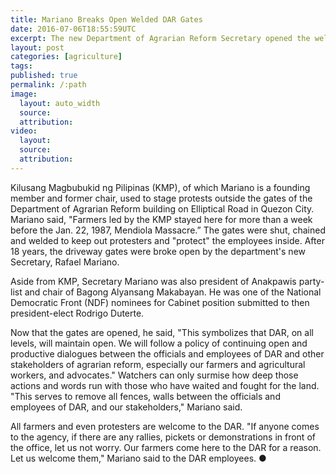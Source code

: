 ```yaml
---
title: Mariano Breaks Open Welded DAR Gates
date: 2016-07-06T18:55:59UTC
excerpt: The new Department of Agrarian Reform Secretary opened the welded and chained gates of the DAR building which has been closed for 18 years to communicate the intent of the new administration and welcome farmers and protesters.
layout: post
categories: [agriculture]
tags: 
published: true
permalink: /:path
image:
  layout: auto_width
  source: 
  attribution: 
video:
  layout:
  source: 
  attribution: 
---
```


Kilusang Magbubukid ng Pilipinas (KMP), of which Mariano is a founding member and former chair, used to stage protests outside the gates of the Department of Agrarian Reform building on Elliptical Road in Quezon City.
Mariano said, "Farmers led by the KMP stayed here for more than a week before the Jan. 22, 1987, Mendiola Massacre.”
The gates were shut, chained and welded to keep out protesters and "protect" the employees inside.
After 18 years, the driveway gates were broke open by the department's new Secretary, Rafael Mariano.

Aside from KMP, Secretary Mariano was also president of Anakpawis party-list and chair of Bagong Alyansang Makabayan.
He was one of the National Democratic Front (NDF) nominees for Cabinet position submitted to then president-elect Rodrigo Duterte.

Now that the gates are opened, he said, "This symbolizes that DAR, on all levels, will maintain open. We will follow a policy of continuing open and productive dialogues between the officials and employees of DAR and other stakeholders of agrarian reform, especially our farmers and agricultural workers, and advocates."
Watchers can only surmise how deep those actions and words run with those who have waited and fought for the land.
"This serves to remove all fences, walls between the officials and employees of DAR, and our stakeholders," Mariano said.

All farmers and even protesters are welcome to the DAR.
"If anyone comes to the agency, if there are any rallies, pickets or demonstrations in front of the office, let us not worry. Our farmers come here to the DAR for a reason. Let us welcome them," Mariano said to the DAR employees.
&#x25cf;
